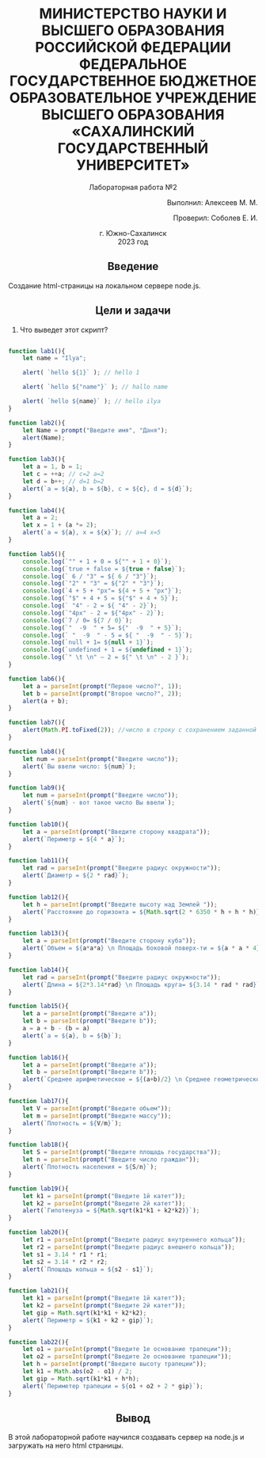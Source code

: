 <h1 align="center"> МИНИСТЕРСТВО НАУКИ И ВЫСШЕГО ОБРАЗОВАНИЯ РОССИЙСКОЙ ФЕДЕРАЦИИ ФЕДЕРАЛЬНОЕ ГОСУДАРСТВЕННОЕ БЮДЖЕТНОЕ ОБРАЗОВАТЕЛЬНОЕ УЧРЕЖДЕНИЕ ВЫСШЕГО ОБРАЗОВАНИЯ «САХАЛИНСКИЙ ГОСУДАРСТВЕННЫЙ УНИВЕРСИТЕТ»</h1>

<p align="center">Лабораторная работа №2 </p>

<p align="right">Выполнил: Алексеев М. М.</p>
<p align="right">Проверил: Соболев Е. И.</p>

<p align="center">г. Южно-Сахалинск <br> 2023 год</p>

<h2 align="center">Введение</h2>
<p align="justify">Создание html-страницы на локальном сервере node.js.</p>

<h2 align="center">Цели и задачи</h2>

1. Что выведет этот скрипт?
```javascript

function lab1(){
    let name = "Ilya";

    alert( `hello ${1}` ); // hello 1

    alert( `hello ${"name"}` ); // hallo name

    alert( `hello ${name}` ); // hello ilya
}

function lab2(){
    let Name = prompt("Введите имя", "Даня");
    alert(Name);
}

function lab3(){
    let a = 1, b = 1;
    let c = ++a; // c=2 a=2
    let d = b++; // d=1 b=2
    alert(`a = ${a}, b = ${b}, c = ${c}, d = ${d}`);
}

function lab4(){
    let a = 2;
    let x = 1 + (a *= 2);
    alert(`a = ${a}, x = ${x}`); // a=4 x=5
}

function lab5(){
    console.log(`"" + 1 + 0 = ${"" + 1 + 0}`);
    console.log(`true + false = ${true + false}`);
    console.log(` 6 / "3" = ${ 6 / "3"}`);
    console.log(`"2" * "3" = ${"2" * "3"}`);
    console.log(`4 + 5 + "px"= ${4 + 5 + "px"}`);
    console.log(`"$" + 4 + 5 = ${"$" + 4 + 5}`);
    console.log(` "4" - 2 = ${ "4" - 2}`);
    console.log(`"4px" - 2 = ${"4px" - 2}`);
    console.log(`7 / 0= ${7 / 0}`);
    console.log(`"  -9  " + 5= ${"  -9  " + 5}`);
    console.log(` "  -9  " - 5 = ${ "  -9  " - 5}`);
    console.log(`null + 1= ${null + 1}`);
    console.log(`undefined + 1 = ${undefined + 1}`);
    console.log(`" \t \n" – 2 = ${" \t \n" - 2 }`);
}

function lab6(){
    let a = parseInt(prompt("Первое число?", 1));
    let b = parseInt(prompt("Второе число?", 2));
    alert(a + b);
}

function lab7(){
    alert(Math.PI.toFixed(2)); //число в строку с сохранением заданной точности
}

function lab8(){
    let num = parseInt(prompt("Введите число"));
    alert(`Вы ввели число: ${num}`);
}

function lab9(){
    let num = parseInt(prompt("Введите число"));
    alert(`${num} - вот такое число Вы ввели`);
}

function lab10(){
    let a = parseInt(prompt("Введите сторону квадрата"));
    alert(`Периметр = ${4 * a}`);
}

function lab11(){
    let rad = parseInt(prompt("Введите радиус окружности"));
    alert(`Диаметр = ${2 * rad}`);
}

function lab12(){
    let h = parseInt(prompt("Введите высоту над Землей "));
    alert(`Расстояние до горизонта = ${Math.sqrt(2 * 6350 * h + h * h)}`);
}

function lab13(){
    let a = parseInt(prompt("Введите сторону куба"));
    alert(`Объем = ${a*a*a} \n Площадь боковой поверх-ти = ${a * a * 4}`);
}

function lab14(){
    let rad = parseInt(prompt("Введите радиус окружности"));
    alert(`Длина = ${2*3.14*rad} \n Площадь круга= ${3.14 * rad * rad}`);
}

function lab15(){
    let a = parseInt(prompt("Введите a"));
    let b = parseInt(prompt("Введите b"));
    a = a + b - (b = a)
    alert(`a = ${a}, b = ${b}`);
}

function lab16(){
    let a = parseInt(prompt("Введите a"));
    let b = parseInt(prompt("Введите b"));
    alert(`Среднее арифметическое = ${(a+b)/2} \n Среднее геометрическое = ${Math.sqrt(a*b)}`);
}

function lab17(){
    let V = parseInt(prompt("Введите обьем"));
    let m = parseInt(prompt("Введите массу"));
    alert(`Плотность = ${V/m}`);
}

function lab18(){
    let S = parseInt(prompt("Введите площадь государства"));
    let n = parseInt(prompt("Введите число граждан"));
    alert(`Плотность населения = ${S/n}`);
}

function lab19(){
    let k1 = parseInt(prompt("Введите 1й катет"));
    let k2 = parseInt(prompt("Введите 2й катет"));
    alert(`Гипотенуза = ${Math.sqrt(k1*k1 + k2*k2)}`);
}

function lab20(){
    let r1 = parseInt(prompt("Введите радиус внутреннего кольца"));
    let r2 = parseInt(prompt("Введите радиус внешнего кольца"));
    let s1 = 3.14 * r1 * r1;
    let s2 = 3.14 * r2 * r2;
    alert(`Площадь кольца = ${s2 - s1}`);
}

function lab21(){
    let k1 = parseInt(prompt("Введите 1й катет"));
    let k2 = parseInt(prompt("Введите 2й катет"));
    let gip = Math.sqrt(k1*k1 + k2*k2);
    alert(`Периметр = ${k1 + k2 + gip}`);
}

function lab22(){
    let o1 = parseInt(prompt("Введите 1е основание трапеции"));
    let o2 = parseInt(prompt("Введите 2е основание трапеции"));
    let h = parseInt(prompt("Введите высоту трапеции"));
    let k1 = Math.abs(o2 - o1) / 2;
    let gip = Math.sqrt(k1*k1 + h*h);
    alert(`Периметер трапеции = ${o1 + o2 + 2 * gip}`);
}

```


<h2 align="center">Вывод</h2>
В этой лабораторной работе научился создавать сервер на node.js и загружать на него html страницы.
